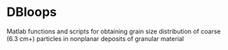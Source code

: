 # DBloops
Matlab functions and scripts for obtaining grain size distribution of coarse (6.3 cm+) particles in nonplanar deposits of granular material
